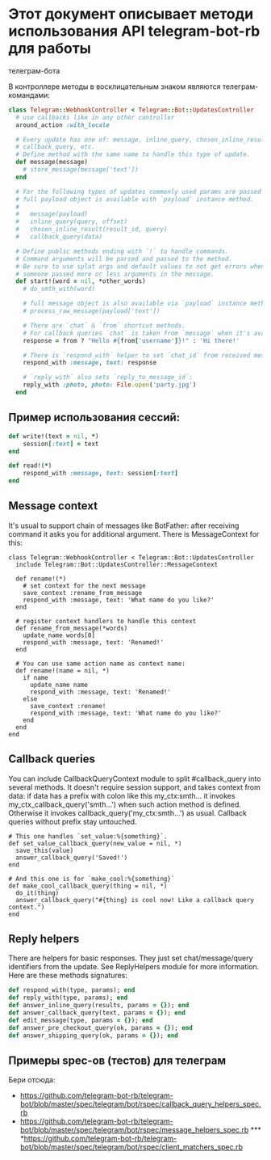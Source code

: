 # Этот документ описывает методи использования API telegram-bot-rb для работы
телеграм-бота

В контроллере методы в восклицательным знаком являются телеграм-командами:


```ruby
class Telegram::WebhookController < Telegram::Bot::UpdatesController
  # use callbacks like in any other controller
  around_action :with_locale

  # Every update has one of: message, inline_query, chosen_inline_result,
  # callback_query, etc.
  # Define method with the same name to handle this type of update.
  def message(message)
    # store_message(message['text'])
  end

  # For the following types of updates commonly used params are passed as arguments,
  # full payload object is available with `payload` instance method.
  #
  #   message(payload)
  #   inline_query(query, offset)
  #   chosen_inline_result(result_id, query)
  #   callback_query(data)

  # Define public methods ending with `!` to handle commands.
  # Command arguments will be parsed and passed to the method.
  # Be sure to use splat args and default values to not get errors when
  # someone passed more or less arguments in the message.
  def start!(word = nil, *other_words)
    # do_smth_with(word)

    # full message object is also available via `payload` instance method:
    # process_raw_message(payload['text'])

    # There are `chat` & `from` shortcut methods.
    # For callback queries `chat` is taken from `message` when it's available.
    response = from ? "Hello #{from['username']}!" : 'Hi there!'

    # There is `respond_with` helper to set `chat_id` from received message:
    respond_with :message, text: response

    # `reply_with` also sets `reply_to_message_id`:
    reply_with :photo, photo: File.open('party.jpg')
  end
```

## Пример использования сессий:


```ruby
def write!(text = nil, *)
    session[:text] = text
end

def read!(*)
    respond_with :message, text: session[:text]
end

```

## Message context

It's usual to support chain of messages like BotFather: after receiving command it asks you for additional argument. There is MessageContext for this:

```
class Telegram::WebhookController < Telegram::Bot::UpdatesController
  include Telegram::Bot::UpdatesController::MessageContext

  def rename!(*)
    # set context for the next message
    save_context :rename_from_message
    respond_with :message, text: 'What name do you like?'
  end

  # register context handlers to handle this context
  def rename_from_message(*words)
    update_name words[0]
    respond_with :message, text: 'Renamed!'
  end

  # You can use same action name as context name:
  def rename!(name = nil, *)
    if name
      update_name name
      respond_with :message, text: 'Renamed!'
    else
      save_context :rename!
      respond_with :message, text: 'What name do you like?'
    end
  end
end
```

## Callback queries

You can include CallbackQueryContext module to split #callback_query into several methods. It doesn't require session support, and takes context from data: if data has a prefix with colon like this my_ctx:smth... it invokes my_ctx_callback_query('smth...') when such action method is defined. Otherwise it invokes callback_query('my_ctx:smth...') as usual. Callback queries without prefix stay untouched.

```
# This one handles `set_value:%{something}`.
def set_value_callback_query(new_value = nil, *)
  save_this(value)
  answer_callback_query('Saved!')
end

# And this one is for `make_cool:%{something}`
def make_cool_callback_query(thing = nil, *)
  do_it(thing)
  answer_callback_query("#{thing} is cool now! Like a callback query context.")
end
```

## Reply helpers

There are helpers for basic responses. They just set chat/message/query identifiers from the update. See ReplyHelpers module for more information. Here are these methods signatures:

```ruby
def respond_with(type, params); end
def reply_with(type, params); end
def answer_inline_query(results, params = {}); end
def answer_callback_query(text, params = {}); end
def edit_message(type, params = {}); end
def answer_pre_checkout_query(ok, params = {}); end
def answer_shipping_query(ok, params = {}); end
```

## Примеры spec-ов (тестов) для телеграм 

Бери отсюда:
* https://github.com/telegram-bot-rb/telegram-bot/blob/master/spec/telegram/bot/rspec/callback_query_helpers_spec.rb
* https://github.com/telegram-bot-rb/telegram-bot/blob/master/spec/telegram/bot/rspec/message_helpers_spec.rb
*** *https://github.com/telegram-bot-rb/telegram-bot/blob/master/spec/telegram/bot/rspec/client_matchers_spec.rb

